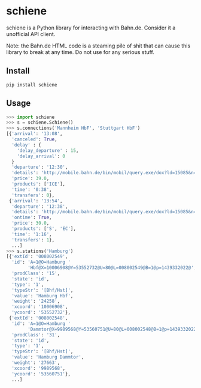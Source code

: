 # schiene
schiene is a Python library for interacting with Bahn.de. Consider it a unofficial API client.

Note: the Bahn.de HTML code is a steaming pile of shit that can cause this library to break at any time. Do not use for any serious stuff.

## Install

```
pip install schiene
```

## Usage
```python
>>> import schiene
>>> s = schiene.Schiene()
>>> s.connections('Mannheim HbF', 'Stuttgart HbF')
[{'arrival': '13:08',
  'canceled': True,
  'delay' : {
    'delay_departure' : 15,
    'delay_arrival': 0
  }
  'departure': '12:30',
  'details': 'http://mobile.bahn.de/bin/mobil/query.exe/dox?ld=15085&n=1&i=or.0179785.1439546366&rt=1&use_realtime_filter=1&co=C0-1&vca&HWAI=CONNECTION$C0-1!details=opened!&',
  'price': 39.0,
  'products': ['ICE'],
  'time': '0:38',
  'transfers': 0},
 {'arrival': '13:54',
  'departure': '12:38',
  'details': 'http://mobile.bahn.de/bin/mobil/query.exe/dox?ld=15085&n=1&i=or.0179785.1439546366&rt=1&use_realtime_filter=1&co=C0-2&vca&HWAI=CONNECTION$C0-2!details=opened!&',
  'ontime': True,
  'price': 30.0,
  'products': ['S', 'EC'],
  'time': '1:16',
  'transfers': 1},
  ...]
>>> s.stations('Hamburg')
[{'extId': '008002549',
  'id': 'A=1@O=Hamburg '
        'Hbf@X=10006908@Y=53552732@U=80@L=008002549@B=1@p=1439332022@',
  'prodClass': '15',
  'state': 'id',
  'type': '1',
  'typeStr': '[Bhf/Hst]',
  'value': 'Hamburg Hbf',
  'weight': '24258',
  'xcoord': '10006908',
  'ycoord': '53552732'},
 {'extId': '008002548',
  'id': 'A=1@O=Hamburg '
        'Dammtor@X=9989568@Y=53560751@U=80@L=008002548@B=1@p=1439332022@',
  'prodClass': '31',
  'state': 'id',
  'type': '1',
  'typeStr': '[Bhf/Hst]',
  'value': 'Hamburg Dammtor',
  'weight': '27663',
  'xcoord': '9989568',
  'ycoord': '53560751'},
  ...]
```
